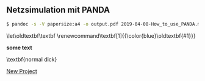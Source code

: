 ## Netzsimulation mit PANDA

```bash
$ pandoc -s -V papersize:a4 -o output.pdf 2019-04-08-How_to_use_PANDA.md
```
\let\oldtextbf\textbf
\renewcommand\textbf[1]{{\color{blue}\oldtextbf{#1}}}

**some text**

\textbf{normal dick}

[New Project](newProj.png)
